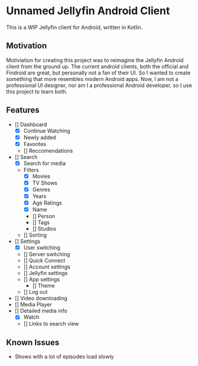 # Unnamed Jellyfin Android Client

This is a WIP Jellyfin client for Android, written in Kotlin.

## Motivation

Motiviation for creating this project was to reimagine the Jellyfin Android client from the ground up. The current android clients, both the official and Findroid are great, but personally not a fan of their UI. So I wanted to create something that more resembles modern Android apps. Now, I am not a professional UI designer, nor am I a professional Android developer, so I use this project to learn both.

## Features

- [] Dashboard
  - [X] Continue Watching
  - [X] Newly added
  - [X] Favorites
  - [] Reccomendations
- [] Search
  - [X] Search for media
  - Filters
    - [X] Movies
    - [X] TV Shows
    - [X] Genres
    - [X] Years
    - [X] Age Ratings
    - [X] Name
    - [] Person
    - [] Tags
    - [] Studios
  - [] Sorting
- [] Settings
  - [X] User switching
  - [] Server switching
  - [] Quick Connect
  - [] Account settings
  - [] Jellyfin settings
  - [] App settings
    - [] Theme
  - [] Log out
- [] Video downloading
- [] Media Player
- [] Detailed media info
  - [X] Watch
  - [] Links to search view

## Known Issues

- Shows with a lot of episodes load slowly